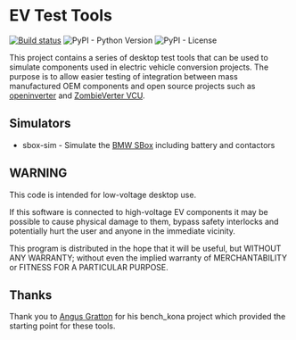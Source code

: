 # EV Test Tools

[![Build status](../../actions/workflows/test.yml/badge.svg)](../../actions/workflows/test.yml)
![PyPI - Python Version](https://img.shields.io/pypi/pyversions/ev-test-tools)
![PyPI - License](https://img.shields.io/pypi/l/ev-test-tools)

This project contains a series of desktop test tools that can be used to simulate
components used in electric vehicle conversion projects. The purpose is to allow easier
testing of integration between mass manufactured OEM components and open source projects
such as [openinverter](https://github.com/jsphuebner/stm32-sine) and
[ZombieVerter VCU](https://github.com/damienmaguire/Stm32-vcu).

## Simulators

* sbox-sim - Simulate the [BMW SBox](https://github.com/damienmaguire/BMW_SBox) including battery and contactors

## WARNING

This code is intended for low-voltage desktop use.

If this software is connected to high-voltage EV components it may be possible to cause physical damage to them, bypass safety interlocks and potentially hurt the user and anyone in the immediate vicinity.

This program is distributed in the hope that it will be useful, but WITHOUT ANY WARRANTY; without even the implied warranty of MERCHANTABILITY or FITNESS FOR A PARTICULAR PURPOSE.

## Thanks

Thank you to [Angus Gratton](https://github.com/projectgus/car_hacking/) for his bench_kona project which provided the starting point for these tools.
